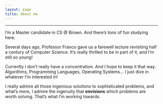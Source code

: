 ```yaml
---
layout: page
title: About me
---
```


***

I’m a Master candidate in CS @ Brown. And there’s tons of fun studying here.

Several days ago, Professor Franco gave us a farewell lecture revisiting half a century of Computer Science. It’s really thrilled to be in part of it, and I’m still so young!

Currently I don’t really have a concentration. And I hope to keep it that way. Algorithms, Programming Languages, Operating Systems… I just dive in whatever I’m interested in!

I really admire all those ingenious solutions to sophisticated problems, and what’s more, I admire the ingenuity that **envisions** which problems are worth solving. That’s what I’m working towards.
